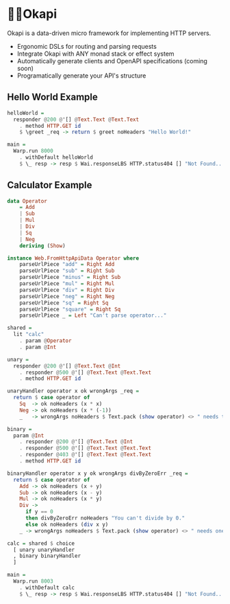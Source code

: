 # 🦓🦒Okapi

Okapi is a data-driven micro framework for implementing HTTP servers.

- Ergonomic DSLs for routing and parsing requests
- Integrate Okapi with ANY monad stack or effect system
- Automatically generate clients and OpenAPI specifications (coming soon)
- Programatically generate your API's structure

## Hello World Example

```haskell
helloWorld =
  responder @200 @'[] @Text.Text @Text.Text
    . method HTTP.GET id
    $ \greet _req -> return $ greet noHeaders "Hello World!"

main =
  Warp.run 8000
    . withDefault helloWorld
    $ \_ resp -> resp $ Wai.responseLBS HTTP.status404 [] "Not Found..."
```

## Calculator Example

```haskell
data Operator
    = Add
    | Sub
    | Mul
    | Div
    | Sq
    | Neg
    deriving (Show)

instance Web.FromHttpApiData Operator where
    parseUrlPiece "add" = Right Add
    parseUrlPiece "sub" = Right Sub
    parseUrlPiece "minus" = Right Sub
    parseUrlPiece "mul" = Right Mul
    parseUrlPiece "div" = Right Div
    parseUrlPiece "neg" = Right Neg
    parseUrlPiece "sq" = Right Sq
    parseUrlPiece "square" = Right Sq
    parseUrlPiece _ = Left "Can't parse operator..."

shared =
  lit "calc"
    . param @Operator
    . param @Int

unary =
  responder @200 @'[] @Text.Text @Int
    . responder @500 @'[] @Text.Text @Text.Text
    . method HTTP.GET id

unaryHandler operator x ok wrongArgs _req =
  return $ case operator of
    Sq  -> ok noHeaders (x * x)
    Neg -> ok noHeaders (x * (-1))
    _   -> wrongArgs noHeaders $ Text.pack (show operator) <> " needs two arguments."

binary =
  param @Int
    . responder @200 @'[] @Text.Text @Int
    . responder @500 @'[] @Text.Text @Text.Text
    . responder @403 @'[] @Text.Text @Text.Text
    . method HTTP.GET id

binaryHandler operator x y ok wrongArgs divByZeroErr _req =
  return $ case operator of
    Add -> ok noHeaders (x + y)
    Sub -> ok noHeaders (x - y)
    Mul -> ok noHeaders (x * y)
    Div ->
      if y == 0
      then divByZeroErr noHeaders "You can't divide by 0."
      else ok noHeaders (div x y)
    _ -> wrongArgs noHeaders $ Text.pack (show operator) <> " needs one argument."

calc = shared $ choice
  [ unary unaryHandler
  , binary binaryHandler
  ]

main =
  Warp.run 8003
    . withDefault calc
    $ \_ resp -> resp $ Wai.responseLBS HTTP.status404 [] "Not Found..."
```